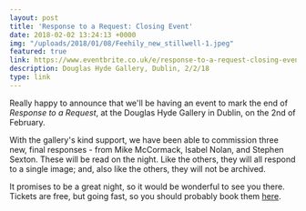 ```yaml
---
layout: post
title: 'Response to a Request: Closing Event'
date: 2018-02-02 13:24:13 +0000
img: "/uploads/2018/01/08/Feehily_new_stillwell-1.jpeg"
featured: true
link: https://www.eventbrite.co.uk/e/response-to-a-request-closing-event-tickets-41871141712?aff=efbeventtix
description: Douglas Hyde Gallery, Dublin, 2/2/18
type: link
---
```

Really happy to announce that we'll be having an event to mark the end of _Response to a Request_, at the Douglas Hyde Gallery in Dublin, on the 2nd of February.

With the gallery's kind support, we have been able to commission three new, final responses - from Mike McCormack, Isabel Nolan, and Stephen Sexton. These will be read on the night. Like the others, they will all respond to a single image; and, also like the others, they will not be archived.

It promises to be a great night, so it would be wonderful to see you there. Tickets are free, but going fast, so you should probably book them [here]( "https://www.eventbrite.co.uk/e/response-to-a-request-closing-event-tickets-41871141712?aff=efbeventtix").